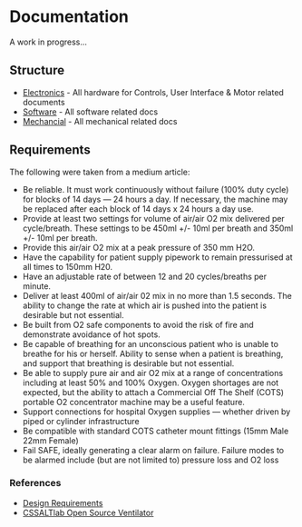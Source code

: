 # Documentation

A work in progress...

## Structure
* [Electronics](/documents/electronics) - All hardware for Controls, User Interface & Motor related documents
* [Software](/documents/electronics) - All software related docs
* [Mechancial](/documents/electronics) - All mechanical related docs

## Requirements

The following were taken from a medium article:
* Be reliable. It must work continuously without failure (100% duty cycle) for blocks of 14 days — 24 hours a day. If necessary, the machine may be replaced after each block of 14 days x 24 hours a day use.
* Provide at least two settings for volume of air/air O2 mix delivered per cycle/breath. These settings to be 450ml +/- 10ml per breath and 350ml +/- 10ml per breath.
* Provide this air/air O2 mix at a peak pressure of 350 mm H2O.
* Have the capability for patient supply pipework to remain pressurised at all times to 150mm H20.
* Have an adjustable rate of between 12 and 20 cycles/breaths per minute.
* Deliver at least 400ml of air/air 02 mix in no more than 1.5 seconds. The ability to change the rate at which air is pushed into the patient is desirable but not essential.
* Be built from O2 safe components to avoid the risk of fire and demonstrate avoidance of hot spots.
* Be capable of breathing for an unconscious patient who is unable to breathe for his or herself. Ability to sense when a patient is breathing, and support that breathing is desirable but not essential.
* Be able to supply pure air and air O2 mix at a range of concentrations including at least 50% and 100% Oxygen. Oxygen shortages are not expected, but the ability to attach a Commercial Off The Shelf (COTS) portable O2 concentrator machine may be a useful feature.
* Support connections for hospital Oxygen supplies — whether driven by piped or cylinder infrastructure
* Be compatible with standard COTS catheter mount fittings (15mm Male 22mm Female)
* Fail SAFE, ideally generating a clear alarm on failure. Failure modes to be alarmed include (but are not limited to) pressure loss and O2 loss

### References
* [Design Requirements](/documents/design-requirements.md)
* [CSSALTlab Open Source Ventilator](https://github.com/CSSALTlab/Open_Source_Ventilator)
